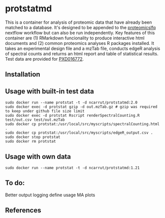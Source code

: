# protstatmd

This is a container for analysis of proteomic data that have already been matched to a database.  It's designed to be appended to the [proteomicslfq](https://nf-co.re/proteomicslfq) nextflow workflow but can also be run independently.  Key features of this container are (1) RMarkdown funcionality to produce interactive html documents and (2) common proteomics analyses R packages installed.  It takes an experimental design file and a mzTab file, conducts edgeR analysis of spectral counts and returns an html report and table of statistical results.  Test data are provided for [PXD016772](https://www.ebi.ac.uk/pride/archive/projects/PXD016772).  

## Installation

## Usage with built-in test data
```
sudo docker run --name protstat -t -d ncarrut/protstatmd:2.0
sudo docker exec -d protstat gzip -d out.mzTab.gz # gzip was required to keep under github file size limit
sudo docker exec -d protstat Rscript renderSpectralCounting.R test/out.csv test/out.mzTab
sudo docker cp protstat:/usr/local/src/myscripts/spectralCounting.html .
sudo docker cp protstat:/usr/local/src/myscripts/edgeR_output.csv .
sudo docker stop protstat
sudo docker rm protstat
```

## Usage with own data
```
sudo docker run --name protstat -t -d ncarrut/protstatmd:1.21

```

## To do:
Better output logging
define usage
MA plots


## References